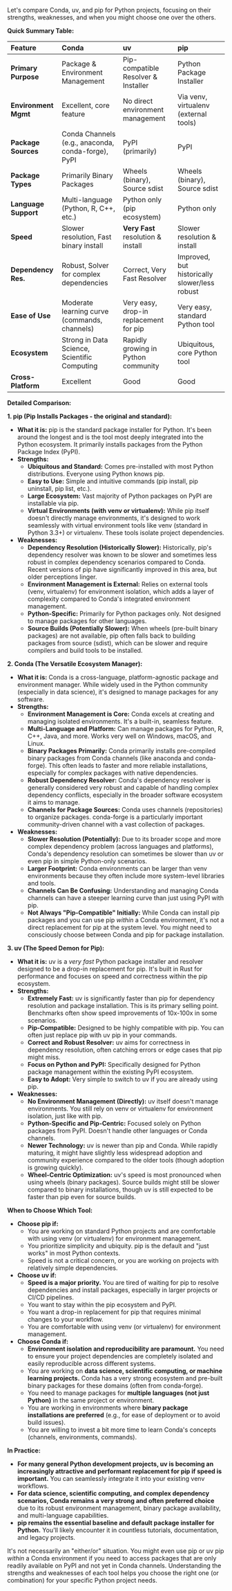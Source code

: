Let's compare Conda, uv, and pip for Python projects, focusing on their strengths, weaknesses, and when you might choose one over the others.

**Quick Summary Table:**

| Feature | Conda | uv | pip |
| :---- | :---- | :---- | :---- |
| **Primary Purpose** | Package & Environment Management | Pip-compatible Resolver & Installer | Python Package Installer |
| **Environment Mgmt** | Excellent, core feature | No direct environment management | Via venv, virtualenv (external tools) |
| **Package Sources** | Conda Channels (e.g., anaconda, conda-forge), PyPI | PyPI (primarily) | PyPI |
| **Package Types** | Primarily Binary Packages | Wheels (binary), Source sdist | Wheels (binary), Source sdist |
| **Language Support** | Multi-language (Python, R, C++, etc.) | Python only (pip ecosystem) | Python only |
| **Speed** | Slower resolution, Fast binary install | **Very Fast** resolution & install | Slower resolution & install |
| **Dependency Res.** | Robust, Solver for complex dependencies | Correct, Very Fast Resolver | Improved, but historically slower/less robust |
| **Ease of Use** | Moderate learning curve (commands, channels) | Very easy, drop-in replacement for pip | Very easy, standard Python tool |
| **Ecosystem** | Strong in Data Science, Scientific Computing | Rapidly growing in Python community | Ubiquitous, core Python tool |
| **Cross-Platform** | Excellent | Good | Good |

**Detailed Comparison:**

**1\. pip (Pip Installs Packages \- the original and standard):**

* **What it is:** pip is the standard package installer for Python. It's been around the longest and is the tool most deeply integrated into the Python ecosystem. It primarily installs packages from the Python Package Index (PyPI).  
* **Strengths:**  
  * **Ubiquitous and Standard:** Comes pre-installed with most Python distributions. Everyone using Python knows pip.  
  * **Easy to Use:** Simple and intuitive commands (pip install, pip uninstall, pip list, etc.).  
  * **Large Ecosystem:** Vast majority of Python packages on PyPI are installable via pip.  
  * **Virtual Environments (with venv or virtualenv):** While pip itself doesn't directly manage environments, it's designed to work seamlessly with virtual environment tools like venv (standard in Python 3.3+) or virtualenv. These tools isolate project dependencies.  
* **Weaknesses:**  
  * **Dependency Resolution (Historically Slower):** Historically, pip's dependency resolver was known to be slower and sometimes less robust in complex dependency scenarios compared to Conda. Recent versions of pip have significantly improved in this area, but older perceptions linger.  
  * **Environment Management is External:** Relies on external tools (venv, virtualenv) for environment isolation, which adds a layer of complexity compared to Conda's integrated environment management.  
  * **Python-Specific:** Primarily for Python packages only. Not designed to manage packages for other languages.  
  * **Source Builds (Potentially Slower):** When wheels (pre-built binary packages) are not available, pip often falls back to building packages from source (sdist), which can be slower and require compilers and build tools to be installed.

**2\. Conda (The Versatile Ecosystem Manager):**

* **What it is:** Conda is a cross-language, platform-agnostic package and environment manager. While widely used in the Python community (especially in data science), it's designed to manage packages for any software.  
* **Strengths:**  
  * **Environment Management is Core:** Conda excels at creating and managing isolated environments. It's a built-in, seamless feature.  
  * **Multi-Language and Platform:** Can manage packages for Python, R, C++, Java, and more. Works very well on Windows, macOS, and Linux.  
  * **Binary Packages Primarily:** Conda primarily installs pre-compiled binary packages from Conda channels (like anaconda and conda-forge). This often leads to faster and more reliable installations, especially for complex packages with native dependencies.  
  * **Robust Dependency Resolver:** Conda's dependency resolver is generally considered very robust and capable of handling complex dependency conflicts, especially in the broader software ecosystem it aims to manage.  
  * **Channels for Package Sources:** Conda uses channels (repositories) to organize packages. conda-forge is a particularly important community-driven channel with a vast collection of packages.  
* **Weaknesses:**  
  * **Slower Resolution (Potentially):** Due to its broader scope and more complex dependency problem (across languages and platforms), Conda's dependency resolution can sometimes be slower than uv or even pip in simple Python-only scenarios.  
  * **Larger Footprint:** Conda environments can be larger than venv environments because they often include more system-level libraries and tools.  
  * **Channels Can Be Confusing:** Understanding and managing Conda channels can have a steeper learning curve than just using PyPI with pip.  
  * **Not Always "Pip-Compatible" Initially:** While Conda can install pip packages and you can use pip *within* a Conda environment, it's not a direct replacement for pip at the system level. You might need to consciously choose between Conda and pip for package installation.

**3\. uv (The Speed Demon for Pip):**

* **What it is:** uv is a *very fast* Python package installer and resolver designed to be a drop-in replacement for pip. It's built in Rust for performance and focuses on speed and correctness within the pip ecosystem.  
* **Strengths:**  
  * **Extremely Fast:** uv is significantly faster than pip for dependency resolution and package installation. This is its primary selling point. Benchmarks often show speed improvements of 10x-100x in some scenarios.  
  * **Pip-Compatible:** Designed to be highly compatible with pip. You can often just replace pip with uv pip in your commands.  
  * **Correct and Robust Resolver:** uv aims for correctness in dependency resolution, often catching errors or edge cases that pip might miss.  
  * **Focus on Python and PyPI:** Specifically designed for Python package management within the existing PyPI ecosystem.  
  * **Easy to Adopt:** Very simple to switch to uv if you are already using pip.  
* **Weaknesses:**  
  * **No Environment Management (Directly):** uv itself doesn't manage environments. You still rely on venv or virtualenv for environment isolation, just like with pip.  
  * **Python-Specific and Pip-Centric:** Focused solely on Python packages from PyPI. Doesn't handle other languages or Conda channels.  
  * **Newer Technology:** uv is newer than pip and Conda. While rapidly maturing, it might have slightly less widespread adoption and community experience compared to the older tools (though adoption is growing quickly).  
  * **Wheel-Centric Optimization:** uv's speed is most pronounced when using wheels (binary packages). Source builds might still be slower compared to binary installations, though uv is still expected to be faster than pip even for source builds.

**When to Choose Which Tool:**

* **Choose pip if:**  
  * You are working on standard Python projects and are comfortable with using venv (or virtualenv) for environment management.  
  * You prioritize simplicity and ubiquity. pip is the default and "just works" in most Python contexts.  
  * Speed is not a critical concern, or you are working on projects with relatively simple dependencies.  
* **Choose uv if:**  
  * **Speed is a major priority.** You are tired of waiting for pip to resolve dependencies and install packages, especially in larger projects or CI/CD pipelines.  
  * You want to stay within the pip ecosystem and PyPI.  
  * You want a drop-in replacement for pip that requires minimal changes to your workflow.  
  * You are comfortable with using venv (or virtualenv) for environment management.  
* **Choose Conda if:**  
  * **Environment isolation and reproducibility are paramount.** You need to ensure your project dependencies are completely isolated and easily reproducible across different systems.  
  * You are working on **data science, scientific computing, or machine learning projects.** Conda has a very strong ecosystem and pre-built binary packages for these domains (often from conda-forge).  
  * You need to manage packages for **multiple languages (not just Python)** in the same project or environment.  
  * You are working in environments where **binary package installations are preferred** (e.g., for ease of deployment or to avoid build issues).  
  * You are willing to invest a bit more time to learn Conda's concepts (channels, environments, commands).

**In Practice:**

* **For many general Python development projects, uv is becoming an increasingly attractive and performant replacement for pip if speed is important.** You can seamlessly integrate it into your existing venv workflows.  
* **For data science, scientific computing, and complex dependency scenarios, Conda remains a very strong and often preferred choice** due to its robust environment management, binary package availability, and multi-language capabilities.  
* **pip remains the essential baseline and default package installer for Python.** You'll likely encounter it in countless tutorials, documentation, and legacy projects.

It's not necessarily an "either/or" situation. You might even use pip or uv pip *within* a Conda environment if you need to access packages that are only readily available on PyPI and not yet in Conda channels. Understanding the strengths and weaknesses of each tool helps you choose the right one (or combination) for your specific Python project needs.